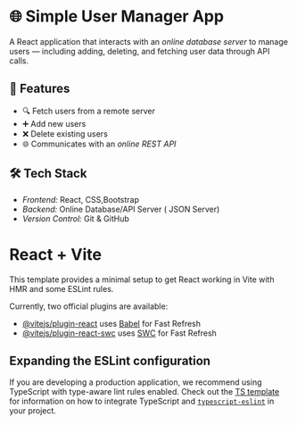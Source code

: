 # 🌐 Simple User Manager App

A React application that interacts with an *online database server* to manage users — including adding, deleting, and fetching user data through API calls.

## 🚀 Features

- 🔍 Fetch users from a remote server
- ➕ Add new users
- ❌ Delete existing users
- 🌐 Communicates with an *online REST API*

## 🛠 Tech Stack

- *Frontend:* React, CSS,Bootstrap
- *Backend:* Online Database/API Server ( JSON Server)
- *Version Control:* Git & GitHub

# React + Vite

This template provides a minimal setup to get React working in Vite with HMR and some ESLint rules.

Currently, two official plugins are available:

- [@vitejs/plugin-react](https://github.com/vitejs/vite-plugin-react/blob/main/packages/plugin-react) uses [Babel](https://babeljs.io/) for Fast Refresh
- [@vitejs/plugin-react-swc](https://github.com/vitejs/vite-plugin-react/blob/main/packages/plugin-react-swc) uses [SWC](https://swc.rs/) for Fast Refresh

## Expanding the ESLint configuration

If you are developing a production application, we recommend using TypeScript with type-aware lint rules enabled. Check out the [TS template](https://github.com/vitejs/vite/tree/main/packages/create-vite/template-react-ts) for information on how to integrate TypeScript and [`typescript-eslint`](https://typescript-eslint.io) in your project.
